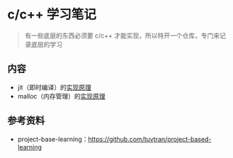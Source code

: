 # c/c++ 学习笔记

> 有一些底层的东西必须要 c/c++ 才能实现，所以特开一个仓库，专门来记录底层的学习

## 内容

* jit（即时编译）的[实现原理](./jit.c)
* malloc（内存管理）的[实现原理](./pmalloc.c)

## 参考资料

* project-base-learning：https://github.com/tuvtran/project-based-learning